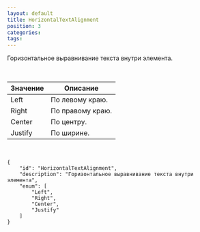 ```yaml
---
layout: default
title: HorizontalTextAlignment
position: 3
categories: 
tags: 
---
```


Горизонтальное выравнивание текста внутри элемента.

 

|Значение|Описание|
|--------|--------|
|Left|По левому краю.|
|Right|По правому краю.|
|Center|По центру.|
|Justify|По ширине.|

  

```
{
	"id": "HorizontalTextAlignment",
	"description": "Горизонтальное выравнивание текста внутри элемента",
	"enum": [
		"Left",
		"Right",
		"Center",
		"Justify"
	]
}
```

 

 

